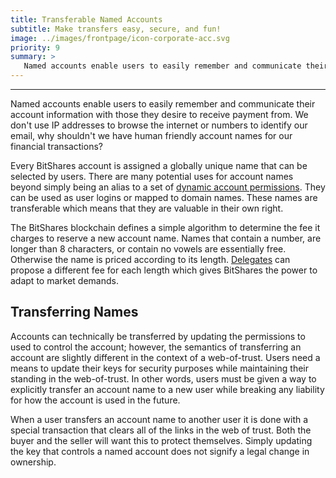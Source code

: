 ```yaml
---
title: Transferable Named Accounts
subtitle: Make transfers easy, secure, and fun!
image: ../images/frontpage/icon-corporate-acc.svg
priority: 9
summary: >
   Named accounts enable users to easily remember and communicate their account information with those they desire to receive payment from.  We don't use IP addresses to browse the internet or numbers to identify our email, why shouldn't we have human friendly account names for our financial transactions?
---
```


------
   Named accounts enable users to easily remember and communicate their account information with those they desire to receive payment from.  We don't use IP addresses to browse the internet or numbers to identify our email, why shouldn't we have human friendly account names for our financial transactions?

   Every BitShares account is assigned a globally unique name that can be selected by users.  There are many potential uses for account names beyond simply being an alias to a set of [dynamic account permissions](/technology/dynamic-account-permissions.html).  They can be used as user logins or mapped to domain names.  These names are transferable which means that they are valuable in their own right.

   The BitShares blockchain defines a simple algorithm to determine the fee it charges to reserve a new account name.  Names that
   contain a number, are longer than 8 characters, or contain no vowels are essentially free.  Otherwise the name is priced according to its length.   [Delegates](/technology/delegated-proof-of-stake-consensus.html) can propose a different fee for each length which gives BitShares the power to adapt to market demands. 

## Transferring Names 

   Accounts can technically be transferred by updating the permissions to used to control the account; however, the semantics of transferring an account are slightly different in the context of a web-of-trust.  Users need a means to update their keys for security purposes while maintaining their standing in the web-of-trust.  In other words, users must be given a way to explicitly transfer an account name to a new user while breaking any liability for how the account is used in the future. 

   When a user transfers an account name to another user it is done with a special transaction that clears all of the links in the web of trust.   Both the buyer and the seller will want this to protect themselves.   Simply updating the key that controls a named account does not signify a legal change in ownership.  


